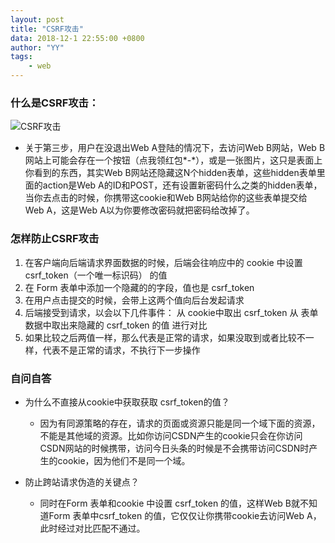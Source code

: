 ```yaml
---
layout: post
title: "CSRF攻击"
data: 2018-12-1 22:55:00 +0800
author: "YY"
tags:
    - web
---
```




### 什么是CSRF攻击：

![CSRF攻击](https://img-blog.csdnimg.cn/20181201221004760.png?x-oss-process=image/watermark,type_ZmFuZ3poZW5naGVpdGk,shadow_10,text_aHR0cHM6Ly9ibG9nLmNzZG4ubmV0L0pKYW5kWVkxMzU=,size_16,color_FFFFFF,t_70)

 - 关于第三步，用户在没退出Web A登陆的情况下，去访问Web B网站，Web B网站上可能会存在一个按钮（点我领红包*-*），或是一张图片，这只是表面上你看到的东西，其实Web B网站还隐藏这N个hidden表单，这些hidden表单里面的action是Web A的ID和POST，还有设置新密码什么之类的hidden表单，当你去点击的时候，你携带这cookie和Web B网站给你的这些表单提交给Web A，这是Web A以为你要修改密码就把密码给改掉了。


### 怎样防止CSRF攻击

  1. 在客户端向后端请求界面数据的时候，后端会往响应中的 cookie 中设置 csrf_token（一个唯一标识码） 的值
  2. 在 Form 表单中添加一个隐藏的的字段，值也是 csrf_token
  3. 在用户点击提交的时候，会带上这两个值向后台发起请求
  4. 后端接受到请求，以会以下几件事件：
    从 cookie中取出 csrf_token
    从 表单数据中取出来隐藏的 csrf_token 的值
    进行对比
  5. 如果比较之后两值一样，那么代表是正常的请求，如果没取到或者比较不一样，代表不是正常的请求，不执行下一步操作


### 自问自答

 - 为什么不直接从cookie中获取获取 csrf_token的值？
    - 因为有同源策略的存在，请求的页面或资源只能是同一个域下面的资源，不能是其他域的资源。比如你访问CSDN产生的cookie只会在你访问CSDN网站的时候携带，访问今日头条的时候是不会携带访问CSDN时产生的cookie，因为他们不是同一个域。

 - 防止跨站请求伪造的关键点？
    - 同时在Form 表单和cookie 中设置 csrf_token 的值，这样Web B就不知道Form 表单中csrf_token 的值，它仅仅让你携带cookie去访问Web A，此时经过对比匹配不通过。